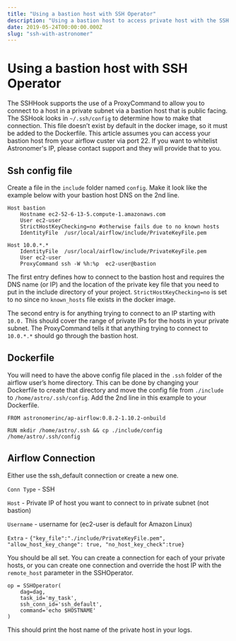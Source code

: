 ```yaml
---
title: "Using a bastion host with SSH Operator"
description: "Using a bastion host to access private host with the SSH Operator"
date: 2019-05-24T00:00:00.000Z
slug: "ssh-with-astronomer"
---
```

# Using a bastion host with SSH Operator

The SSHHook supports the use of a ProxyCommand to allow you to connect to a host in a private subnet via a bastion host that is public facing. The SSHook looks in `~/.ssh/config` to determine how to make that connection. This file doesn’t exist by default in the docker image, so it must be added to the Dockerfile. This article assumes you can access your bastion host from your airflow custer via port 22. If you want to whitelist Astronomer's IP, please contact support and they will provide that to you. 

## Ssh config file
Create a file in the `include` folder named `config`. Make it look like the example below with your bastion host DNS on the 2nd line.

```
Host bastion   
	Hostname ec2-52-6-13-5.compute-1.amazonaws.com
	User ec2-user   
	StrictHostKeyChecking=no #otherwise fails due to no known hosts
	IdentityFile  /usr/local/airflow/include/PrivateKeyFile.pem

Host 10.0.*.*
	IdentityFile  /usr/local/airflow/include/PrivateKeyFile.pem   
	User ec2-user   
	ProxyCommand ssh -W %h:%p  ec2-user@bastion
  ```

The first entry defines how to connect to the bastion host and requires the DNS name (or IP) and the location of the private key file that you need to put in the include directory of your project. `StrictHostKeyChecking=no` is set to no since no `known_hosts` file exists in the docker image.

The second entry is for anything trying to connect to an IP starting with `10.0.` This should cover the range of private IPs for the hosts in your private subnet. The ProxyCommand tells it that anything trying to connect to `10.0.*.*` should go through the bastion host.

## Dockerfile
You will need to have the above config file placed in the `.ssh` folder of the airflow user’s home directory. This can be done by changing your Dockerfile to create that directory and move the config file from `./include` to `/home/astro/.ssh/config`. Add the 2nd line in this example to your Dockerfile.

```
FROM astronomerinc/ap-airflow:0.8.2-1.10.2-onbuild

RUN mkdir /home/astro/.ssh && cp ./include/config /home/astro/.ssh/config
```

## Airflow Connection
Either use the ssh_default connection or create a new one.

`Conn Type` - SSH

`Host` - Private IP of host you want to connect to in private subnet (not bastion)

`Username` - username for (ec2-user is default for Amazon Linux)

`Extra` - `{"key_file":"./include/PrivateKeyFile.pem", "allow_host_key_change": true, "no_host_key_check":true}`



You should be all set. You can create a connection for each of your private hosts, or you can create one connection and override the host IP with the `remote_host` parameter in the SSHOperator.

```
op = SSHOperator(
	dag=dag,
	task_id='my_task',
	ssh_conn_id='ssh_default',
	command='echo $HOSTNAME'
)
```

This should print the host name of the private host in your logs.
